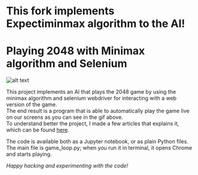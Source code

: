 # This fork implements Expectiminmax algorithm to the AI!

# Playing 2048 with Minimax algorithm and Selenium
![alt text](imgs/playing_2048.gif)

This project implements an AI that plays the 2048 game by using the minimax algorithm and selenium webdriver for interacting with a web version of the game.   
The end result is a program that is able to automatically play the game live on our screens as you can see in the gif above.   
To understand better the project, I made a few articles that explains it, which can be found [here](https://towardsdatascience.com/tagged/playing-2048-with-minimax).  

The code is available both as a Jupyter notebook, or as plain Python files. The main file is game_loop.py; when you run it in terminal, it opens Chrome and starts playing.  

*Happy hacking and experimenting with the code!*
